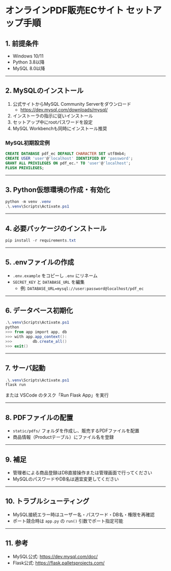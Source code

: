 # オンラインPDF販売ECサイト セットアップ手順

## 1. 前提条件
- Windows 10/11
- Python 3.8以降
- MySQL 8.0以降

---

## 2. MySQLのインストール
1. 公式サイトからMySQL Community Serverをダウンロード
   - https://dev.mysql.com/downloads/mysql/
2. インストーラの指示に従いインストール
3. セットアップ中にrootパスワードを設定
4. MySQL Workbenchも同時にインストール推奨

### MySQL初期設定例
```sql
CREATE DATABASE pdf_ec DEFAULT CHARACTER SET utf8mb4;
CREATE USER 'user'@'localhost' IDENTIFIED BY 'password';
GRANT ALL PRIVILEGES ON pdf_ec.* TO 'user'@'localhost';
FLUSH PRIVILEGES;
```

---

## 3. Python仮想環境の作成・有効化
```powershell
python -m venv .venv
.\.venv\Scripts\Activate.ps1
```

---

## 4. 必要パッケージのインストール
```powershell
pip install -r requirements.txt
```

---

## 5. .envファイルの作成
- `.env.example` をコピーし `.env` にリネーム
- `SECRET_KEY` と `DATABASE_URL` を編集
  - 例: `DATABASE_URL=mysql://user:password@localhost/pdf_ec`

---

## 6. データベース初期化
```powershell
.\.venv\Scripts\Activate.ps1
python
>>> from app import app, db
>>> with app.app_context():
>>>         db.create_all()
>>> exit()
```

---

## 7. サーバ起動
```powershell
.\.venv\Scripts\Activate.ps1
flask run
```
または VSCode のタスク「Run Flask App」を実行

---

## 8. PDFファイルの配置
- `static/pdfs/` フォルダを作成し、販売するPDFファイルを配置
- 商品情報（Productテーブル）にファイル名を登録

---

## 9. 補足
- 管理者による商品登録はDB直接操作または管理画面で行ってください
- MySQLのパスワードやDB名は適宜変更してください

---

## 10. トラブルシューティング
- MySQL接続エラー時はユーザー名・パスワード・DB名・権限を再確認
- ポート競合時は `app.py` の `run()` 引数でポート指定可能

---

## 11. 参考
- MySQL公式: https://dev.mysql.com/doc/
- Flask公式: https://flask.palletsprojects.com/
